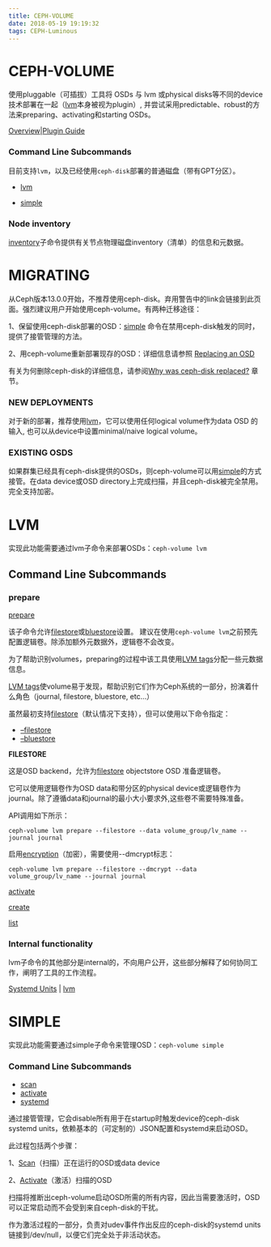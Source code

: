 ```yaml
---
title: CEPH-VOLUME
date: 2018-05-19 19:19:32
tags: CEPH-Luminous
---
```


# CEPH-VOLUME

使用pluggable（可插拔）工具将 OSDs 与 lvm 或physical disks等不同的device技术部署在一起（[lvm](http://docs.ceph.com/docs/master/ceph-volume/lvm/)本身被视为plugin）, 并尝试采用predictable、robust的方法来preparing、activating和starting OSDs。

[Overview](http://docs.ceph.com/docs/master/ceph-volume/intro/#ceph-volume-overview)|[Plugin Guide](http://docs.ceph.com/docs/master/dev/ceph-volume/plugins/#ceph-volume-plugins)

### Command Line Subcommands

目前支持`lvm`，以及已经使用`ceph-disk`部署的普通磁盘（带有GPT分区）。


- [lvm](http://docs.ceph.com/docs/master/ceph-volume/lvm/#ceph-volume-lvm)

- [simple](http://docs.ceph.com/docs/master/ceph-volume/simple/#ceph-volume-simple)

### Node inventory

[inventory](http://docs.ceph.com/docs/master/ceph-volume/inventory/#ceph-volume-inventory)子命令提供有关节点物理磁盘inventory（清单）的信息和元数据。

# MIGRATING

从Ceph版本13.0.0开始，不推荐使用ceph-disk。弃用警告中的link会链接到此页面。强烈建议用户开始使用ceph-volume。有两种迁移途径：

1、保留使用ceph-disk部署的OSD：[simple](http://docs.ceph.com/docs/master/ceph-volume/simple/#ceph-volume-simple) 命令在禁用ceph-disk触发的同时，提供了接管管理的方法。

2、用ceph-volume重新部署现存的OSD：详细信息请参照 [Replacing an OSD](http://docs.ceph.com/docs/master/rados/operations/add-or-rm-osds/#rados-replacing-an-osd)

有关为何删除ceph-disk的详细信息，请参阅[Why was ceph-disk replaced?](http://docs.ceph.com/docs/master/ceph-volume/intro/#ceph-disk-replaced) 章节。

### NEW DEPLOYMENTS

对于新的部署，推荐使用[lvm](http://docs.ceph.com/docs/master/ceph-volume/lvm/#ceph-volume-lvm)，它可以使用任何logical volume作为data OSD 的输入, 也可以从device中设置minimal/naive logical volume。

### EXISTING OSDS

如果群集已经具有ceph-disk提供的OSDs，则ceph-volume可以用[simple](http://docs.ceph.com/docs/master/ceph-volume/simple/#ceph-volume-simple)的方式接管。在data device或OSD directory上完成扫描，并且ceph-disk被完全禁用。完全支持加密。



# LVM

实现此功能需要通过lvm子命令来部署OSDs：`ceph-volume lvm`

## Command Line Subcommands

### prepare

[prepare](http://docs.ceph.com/docs/master/ceph-volume/lvm/prepare/#ceph-volume-lvm-prepare)

该子命令允许[filestore](http://docs.ceph.com/docs/master/glossary/#term-filestore)或[bluestore](http://docs.ceph.com/docs/master/glossary/#term-bluestore)设置。 建议在使用`ceph-volume lvm`之前预先配置逻辑卷。除添加额外元数据外，逻辑卷不会改变。

为了帮助识别volumes，preparing的过程中该工具使用[LVM tags](http://docs.ceph.com/docs/master/glossary/#term-lvm-tags)分配一些元数据信息。

[LVM tags](http://docs.ceph.com/docs/master/glossary/#term-lvm-tags)使volume易于发现，帮助识别它们作为Ceph系统的一部分，扮演着什么角色（journal, filestore, bluestore, etc…）

虽然最初支持[filestore](http://docs.ceph.com/docs/master/glossary/#term-filestore)（默认情况下支持），但可以使用以下命令指定：

- [–filestore](http://docs.ceph.com/docs/master/ceph-volume/lvm/prepare/#ceph-volume-lvm-prepare-filestore)
- [–bluestore](http://docs.ceph.com/docs/master/ceph-volume/lvm/prepare/#ceph-volume-lvm-prepare-bluestore)

**FILESTORE**

这是OSD backend，允许为[filestore](http://docs.ceph.com/docs/master/glossary/#term-filestore) objectstore OSD 准备逻辑卷。

它可以使用逻辑卷作为OSD data和带分区的physical device或逻辑卷作为journal。除了遵循data和journal的最小大小要求外,这些卷不需要特殊准备。

API调用如下所示：

```
ceph-volume lvm prepare --filestore --data volume_group/lv_name --journal journal
```

启用[encryption](http://docs.ceph.com/docs/mimic/ceph-volume/lvm/encryption/#ceph-volume-lvm-encryption)（加密），需要使用--dmcrypt标志：

```
ceph-volume lvm prepare --filestore --dmcrypt --data volume_group/lv_name --journal journal
```





[activate](http://docs.ceph.com/docs/master/ceph-volume/lvm/activate/#ceph-volume-lvm-activate)



[create](http://docs.ceph.com/docs/master/ceph-volume/lvm/create/#ceph-volume-lvm-create)



[list](http://docs.ceph.com/docs/master/ceph-volume/lvm/list/#ceph-volume-lvm-list)



### Internal functionality

lvm子命令的其他部分是internal的，不向用户公开，这些部分解释了如何协同工作，阐明了工具的工作流程。

[Systemd Units](http://docs.ceph.com/docs/master/ceph-volume/lvm/systemd/#ceph-volume-lvm-systemd) | [lvm](http://docs.ceph.com/docs/master/dev/ceph-volume/lvm/#ceph-volume-lvm-api)

# SIMPLE

实现此功能需要通过simple子命令来管理OSD：`ceph-volume simple`

### Command Line Subcommands

- [scan](http://docs.ceph.com/docs/master/ceph-volume/simple/scan/#ceph-volume-simple-scan)
- [activate](http://docs.ceph.com/docs/master/ceph-volume/simple/activate/#ceph-volume-simple-activate)
- [systemd](http://docs.ceph.com/docs/master/ceph-volume/simple/systemd/#ceph-volume-simple-systemd)

通过接管管理，它会disable所有用于在startup时触发device的ceph-disk systemd units，依赖基本的（可定制的）JSON配置和systemd来启动OSD。

此过程包括两个步骤：

1、[Scan](http://docs.ceph.com/docs/master/ceph-volume/simple/scan/#ceph-volume-simple-scan)（扫描）正在运行的OSD或data device

2、[Activate](http://docs.ceph.com/docs/master/ceph-volume/simple/activate/#ceph-volume-simple-activate)（激活）扫描的OSD

扫描将推断出ceph-volume启动OSD所需的所有内容，因此当需要激活时，OSD可以正常启动而不会受到来自ceph-disk的干扰。

作为激活过程的一部分，负责对udev事件作出反应的ceph-disk的systemd units链接到/dev/null，以便它们完全处于非活动状态。